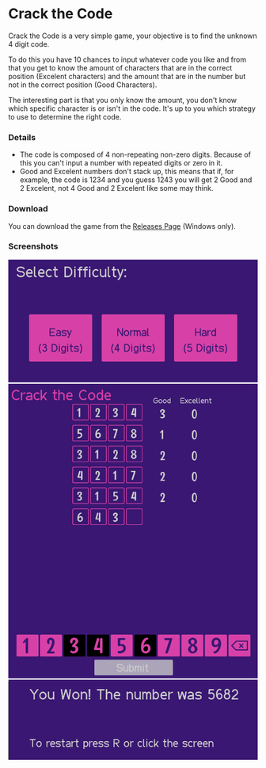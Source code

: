 # Crack the Code

Crack the Code is a very simple game, your objective is to find the unknown 4 digit code.


To do this you have 10 chances to input whatever code you like and from that you get to know the amount of characters that are in the correct position (Excelent characters) and the amount that are in the number but not in the correct position (Good Characters).


The interesting part is that you only know the amount, you don't know which specific character is or isn't in the code. It's up to you which strategy to use to determine the right code.

### Details
- The code is composed of 4 non-repeating non-zero digits. Because of this you can't input a number with repeated digits or zero in it.
- Good and Excelent numbers don't stack up, this means that if, for example, the code is 1234 and you guess 1243 you will get 2 Good and 2 Excelent, not 4 Good and 2 Excelent like some may think.

### Download

You can download the game from the [Releases Page](https://github.com/tdominguez33/CrackTheCode/releases) (Windows only).

### Screenshots
![Difficulty Selection](img/difficultySelection.png)
![Main Screen](img/mainScreen.png)
![Win Screen](img/winScreen.png)
